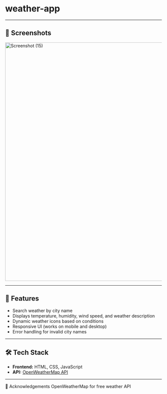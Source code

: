 # weather-app

---

## 📸 Screenshots




<img width="1366" height="768" alt="Screenshot (15)" src="https://github.com/user-attachments/assets/d4bf58c9-bf31-456b-818a-2674f5ee9dd2" />

---

## 🚀 Features

- Search weather by city name
- Displays temperature, humidity, wind speed, and weather description
- Dynamic weather icons based on conditions
- Responsive UI (works on mobile and desktop)
- Error handling for invalid city names

---

## 🛠️ Tech Stack

- **Frontend:** HTML, CSS, JavaScript
- **API:** [OpenWeatherMap API](https://openweathermap.org/current)

---






🙌 Acknowledgements
OpenWeatherMap for free weather API










